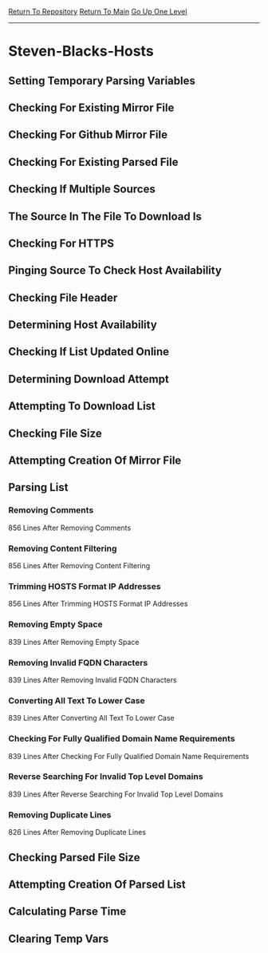 [Return To Repository](https://github.com/deathbybandaid/piholeparser/)
[Return To Main](https://github.com/deathbybandaid/piholeparser/blob/master/RecentRunLogs/Mainlog.md)
[Go Up One Level](https://github.com/deathbybandaid/piholeparser/blob/master/RecentRunLogs/TopLevelScripts/30-Processing-External-Blacklists.md)
____________________________________
# Steven-Blacks-Hosts
## Setting Temporary Parsing Variables
## Checking For Existing Mirror File
## Checking For Github Mirror File
## Checking For Existing Parsed File
## Checking If Multiple Sources
## The Source In The File To Download Is
## Checking For HTTPS
## Pinging Source To Check Host Availability
## Checking File Header
## Determining Host Availability
## Checking If List Updated Online
## Determining Download Attempt
## Attempting To Download List
## Checking File Size
## Attempting Creation Of Mirror File
## Parsing List
### Removing Comments
856 Lines After Removing Comments
### Removing Content Filtering
856 Lines After Removing Content Filtering
### Trimming HOSTS Format IP Addresses
856 Lines After Trimming HOSTS Format IP Addresses
### Removing Empty Space
839 Lines After Removing Empty Space
### Removing Invalid FQDN Characters
839 Lines After Removing Invalid FQDN Characters
### Converting All Text To Lower Case
839 Lines After Converting All Text To Lower Case
### Checking For Fully Qualified Domain Name Requirements
839 Lines After Checking For Fully Qualified Domain Name Requirements
### Reverse Searching For Invalid Top Level Domains
839 Lines After Reverse Searching For Invalid Top Level Domains
### Removing Duplicate Lines
826 Lines After Removing Duplicate Lines
## Checking Parsed File Size
## Attempting Creation Of Parsed List
## Calculating Parse Time
## Clearing Temp Vars
